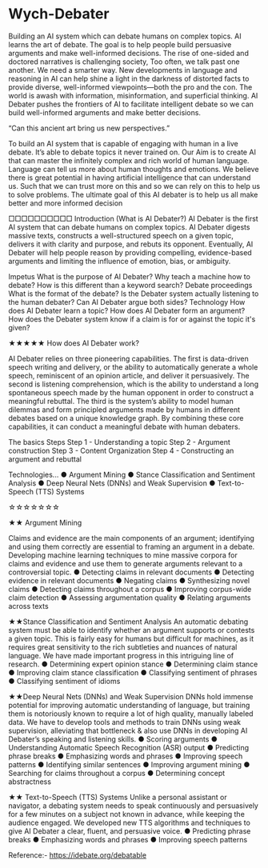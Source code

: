 # Wych-Debater
Building an AI system which can debate humans on complex topics. AI learns the art of debate.
The goal is to help people build persuasive arguments and make well-informed decisions.
The rise of one-sided and doctored narratives is challenging society, Too often, we talk past one 
another. We need a smarter way. 
New developments in language and reasoning in AI can help shine a light in the darkness of distorted 
facts to provide diverse, well-informed viewpoints—both the pro and the con.
The world is awash with information, misinformation, and superficial thinking. AI Debater pushes the 
frontiers of AI to facilitate intelligent debate so we can build well-informed arguments and make better 
decisions.

“Can this ancient art bring us new perspectives.”

 To build an AI system that is capable of engaging with human in a live debate. It’s able to debate topics it 
never trained on.
Our Aim is to create AI that can master the infinitely complex and rich world of human language.
Language can tell us more about human thoughts and emotions. We believe there is great potential in
having artificial intelligence that can understand us. Such that we can trust more on this and so we can
rely on this to help us to solve problems.
The ultimate goal of this AI debater is to help us all make better and more informed decision


□□□□□□□□□□
Introduction (What is AI Debater?)
AI Debater is the first AI system that can debate humans on complex topics. AI 
Debater digests massive texts, constructs a well-structured speech on a given 
topic, delivers it with clarity and purpose, and rebuts its opponent. Eventually, 
AI Debater will help people reason by providing compelling, evidence-based 
arguments and limiting the influence of emotion, bias, or ambiguity.

Impetus
What is the purpose of AI Debater? 
Why teach a machine how to debate? 
How is this different than a keyword search?
Debate proceedings
What is the format of the debate?
Is the Debater system actually listening to the human debater?
Can AI Debater argue both sides? 
Technology
How does AI Debater learn a topic?
How does AI Debater form an argument?
How does the Debater system know if a claim is for or against the topic it's given?


★★★★★
How does AI Debater work?

AI Debater relies on three pioneering capabilities. The first is data-driven speech writing and delivery,
or the ability to automatically generate a whole speech, reminiscent of an opinion article, and deliver it
persuasively. The second is listening comprehension, which is the ability to understand a long
spontaneous speech made by the human opponent in order to construct a meaningful rebuttal. The third
is the system’s ability to model human dilemmas and form principled arguments made by humans in
different debates based on a unique knowledge graph. By combining these core capabilities, it can
conduct a meaningful debate with human debaters.

The basics Steps
Step 1 - Understanding a topic 
Step 2 - Argument construction
Step 3 - Content Organization
Step 4 - Constructing an argument and rebuttal


Technologies...
● Argument Mining
● Stance Classification and Sentiment Analysis
● Deep Neural Nets (DNNs) and Weak Supervision
● Text-to-Speech (TTS) Systems

☆☆☆☆☆☆☆

★★ Argument Mining

Claims and evidence are the main components of an argument; identifying and using them correctly 
are essential to framing an argument in a debate. Developing machine learning techniques to mine 
massive corpora for claims and evidence and use them to generate arguments relevant to a 
controversial topic.
● Detecting claims in relevant documents
● Detecting evidence in relevant documents 
● Negating claims
● Synthesizing novel claims
● Detecting claims throughout a corpus 
● Improving corpus-wide claim detection 
● Assessing argumentation quality
● Relating arguments across texts

★★Stance Classification and Sentiment Analysis
An automatic debating system must be able to identify whether an argument supports or contests a 
given topic. This is fairly easy for humans but difficult for machines, as it requires great sensitivity to 
the rich subtleties and nuances of natural language. We have made important progress in this 
intriguing line of research.
● Determining expert opinion stance
● Determining claim stance 
● Improving claim stance classification
● Classifying sentiment of phrases
● Classifying sentiment of idioms


★★Deep Neural Nets (DNNs) and Weak Supervision
DNNs hold immense potential for improving automatic understanding of language, but training them is 
notoriously known to require a lot of high quality, manually labeled data. We have to develop tools and 
methods to train DNNs using weak supervision, alleviating that bottleneck & also use DNNs in 
developing AI Debater’s speaking and listening skills.
● Scoring arguments
● Understanding Automatic Speech Recognition (ASR)
 output
● Predicting phrase breaks
● Emphasizing words and phrases
● Improving speech patterns 
● Identifying similar sentences 
● Improving argument mining
● Searching for claims throughout a corpus
● Determining concept abstractness

★★ Text-to-Speech (TTS) Systems
Unlike a personal assistant or navigator, a debating system needs to speak continuously and 
persuasively for a few minutes on a subject not known in advance, while keeping the audience 
engaged. We developed new TTS algorithms and techniques to give AI Debater a clear, fluent, and 
persuasive voice.
● Predicting phrase breaks
● Emphasizing words and phrases 
● Improving speech patterns


Reference:-
https://idebate.org/debatable
